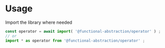# Usage

Import the library where needed
```js
const operator = await import( '@functional-abstraction/operator' ) ;
// or
import * as operator from '@functional-abstraction/operator' ;
```

